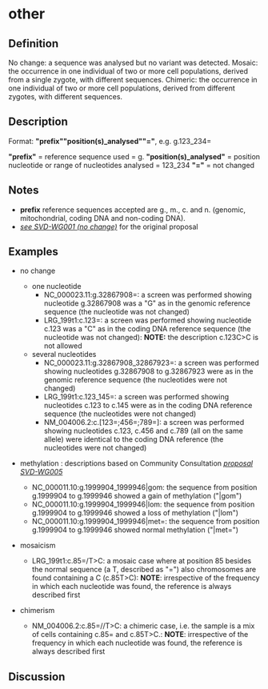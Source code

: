 # other

## Definition

No change: a sequence was analysed but no variant was detected.
    Mosaic: the occurrence in one individual of two or more cell populations, derived from a single zygote, with different sequences.
    Chimeric: the occurrence in one individual of two or more cell populations, derived from different zygotes, with different sequences.

## Description

Format:   **"prefix""position(s)_analysed""="**,  e.g. g.123_234=

**"prefix"**  =  reference sequence used  =  g.
**"position(s)_analysed"**  =  position nucleotide or range of nucleotides analysed  =  123_234
**"="**  =  not changed

## Notes

* **prefix** reference sequences accepted are g., m., c. and n. (genomic, mitochondrial, coding DNA and non-coding DNA).
* [_see SVD-WG001 (no change)_](../../../consultation/SVD-WG001/) for the original proposal
## Examples

* no change
    * one nucleotide
        * NC\_000023.11:g.32867908=: a screen was performed showing nucleotide g.32867908 was a "G" as in the genomic reference sequence (the nucleotide was not changed)
        * LRG\_199t1:c.123=: a screen was performed showing nucleotide c.123 was a "C" as in the coding DNA reference sequence (the nucleotide was not changed): **NOTE:** the description c.123C>C is not allowed
    * several nucleotides
        * NC\_000023.11:g.32867908\_32867923=: a screen was performed showing nucleotides g.32867908 to g.32867923 were as in the genomic reference sequence (the nucleotides were not changed)
        * LRG\_199t1:c.123\_145=: a screen was performed showing nucleotides c.123 to c.145 were as in the coding DNA reference sequence (the nucleotides were not changed)
        * NM\_004006.2:c.[123=;456=;789=]: a screen was performed showing nucleotides c.123, c.456 and c.789 (all on the same allele) were identical to the coding DNA reference (the nucleotides were not changed)

* methylation
:    descriptions based on Community Consultation [_proposal SVD-WG005_](../../../consultation/SVD-WG005/)
    * NC\_000011.10:g.1999904\_1999946\|gom: the sequence from position g.1999904 to g.1999946 showed a gain of methylation ("\|gom")
    * NC\_000011.10:g.1999904\_1999946\|lom: the sequence from position g.1999904 to g.1999946 showed a loss of methylation ("\|lom")
    * NC\_000011.10:g.1999904\_1999946\|met=: the sequence from position g.1999904 to g.1999946 showed normal methylation ("\|met=")

* mosaicism
    * LRG\_199t1:c.85=/T>C: a mosaic case where at position 85 besides the normal sequence (a T, described as "=") also chromosomes are found containing a C (c.85T>C): **NOTE**: irrespective of the frequency in which each nucleotide was found, the reference is always described first
* chimerism
    * NM\_004006.2:c.85=//T>C: a chimeric case, i.e. the sample is a mix of cells containing c.85= and c.85T>C.: **NOTE**: irrespective of the frequency in which each nucleotide was found, the reference is always described first
## Discussion
